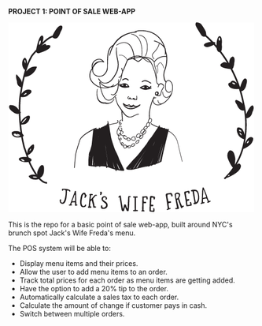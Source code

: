 <b>PROJECT 1: POINT OF SALE WEB-APP</b>

<img src="/jwf-logo.png" />

This is the repo for a basic point of sale web-app, built around NYC's brunch spot Jack's Wife Freda's menu. 

The POS system will be able to:
- Display menu items and their prices.
- Allow the user to add menu items to an order.
- Track total prices for each order as menu items are getting added.
- Have the option to add a 20% tip to the order.
- Automatically calculate a sales tax to each order.
- Calculate the amount of change if customer pays in cash.
- Switch between multiple orders.
